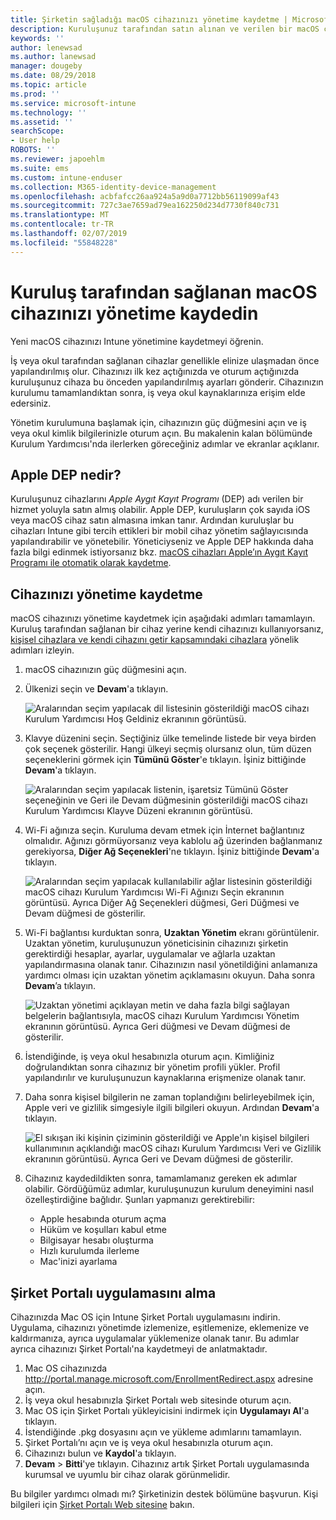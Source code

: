 ```yaml
---
title: Şirketin sağladığı macOS cihazınızı yönetime kaydetme | Microsoft Docs
description: Kuruluşunuz tarafından satın alınan ve verilen bir macOS cihazının Intune'a nasıl kaydedildiği açıklanır.
keywords: ''
author: lenewsad
ms.author: lanewsad
manager: dougeby
ms.date: 08/29/2018
ms.topic: article
ms.prod: ''
ms.service: microsoft-intune
ms.technology: ''
ms.assetid: ''
searchScope:
- User help
ROBOTS: ''
ms.reviewer: japoehlm
ms.suite: ems
ms.custom: intune-enduser
ms.collection: M365-identity-device-management
ms.openlocfilehash: acbfafcc26aa924a5a9d0a7712bb56119099af43
ms.sourcegitcommit: 727c3ae7659ad79ea162250d234d7730f840c731
ms.translationtype: MT
ms.contentlocale: tr-TR
ms.lasthandoff: 02/07/2019
ms.locfileid: "55848228"
---
```

# <a name="enroll-your-organization-provided-macos-device-in-management"></a>Kuruluş tarafından sağlanan macOS cihazınızı yönetime kaydedin

Yeni macOS cihazınızı Intune yönetimine kaydetmeyi öğrenin.  

İş veya okul tarafından sağlanan cihazlar genellikle elinize ulaşmadan önce yapılandırılmış olur. Cihazınızı ilk kez açtığınızda ve oturum açtığınızda kuruluşunuz cihaza bu önceden yapılandırılmış ayarları gönderir. Cihazınızın kurulumu tamamlandıktan sonra, iş veya okul kaynaklarınıza erişim elde edersiniz. 

Yönetim kurulumuna başlamak için, cihazınızın güç düğmesini açın ve iş veya okul kimlik bilgilerinizle oturum açın. Bu makalenin kalan bölümünde Kurulum Yardımcısı'nda ilerlerken göreceğiniz adımlar ve ekranlar açıklanır.   

## <a name="what-is-apple-dep"></a>Apple DEP nedir?
Kuruluşunuz cihazlarını *Apple Aygıt Kayıt Programı* (DEP) adı verilen bir hizmet yoluyla satın almış olabilir. Apple DEP, kuruluşların çok sayıda iOS veya macOS cihaz satın almasına imkan tanır. Ardından kuruluşlar bu cihazları Intune gibi tercih ettikleri bir mobil cihaz yönetim sağlayıcısında yapılandırabilir ve yönetebilir. Yöneticiyseniz ve Apple DEP hakkında daha fazla bilgi edinmek istiyorsanız bkz. [macOS cihazları Apple’ın Aygıt Kayıt Programı ile otomatik olarak kaydetme](https://docs.microsoft.com/intune/device-enrollment-program-enroll-macos).  

## <a name="get-your-device-managed"></a>Cihazınızı yönetime kaydetme 
macOS cihazınızı yönetime kaydetmek için aşağıdaki adımları tamamlayın. Kuruluş tarafından sağlanan bir cihaz yerine kendi cihazınızı kullanıyorsanız, [kişisel cihazlara ve kendi cihazını getir kapsamındaki cihazlara](enroll-your-device-in-intune-macos-cp.md) yönelik adımları izleyin.  

1. macOS cihazınızın güç düğmesini açın. 
2. Ülkenizi seçin ve **Devam**'a tıklayın.  

   ![Aralarından seçim yapılacak dil listesinin gösterildiği macOS cihazı Kurulum Yardımcısı Hoş Geldiniz ekranının görüntüsü.](./media/macos-dep-welcome-1808.png)   
3. Klavye düzenini seçin. Seçtiğiniz ülke temelinde listede bir veya birden çok seçenek gösterilir. Hangi ülkeyi seçmiş olursanız olun, tüm düzen seçeneklerini görmek için **Tümünü Göster**'e tıklayın. İşiniz bittiğinde **Devam**'a tıklayın.  

   ![Aralarından seçim yapılacak listenin, işaretsiz Tümünü Göster seçeneğinin ve Geri ile Devam düğmesinin gösterildiği macOS cihazı Kurulum Yardımcısı Klayve Düzeni ekranının görüntüsü.](./media/macos-dep-keyboard-1808.png)  
4. Wi-Fi ağınıza seçin. Kuruluma devam etmek için İnternet bağlantınız olmalıdır. Ağınızı görmüyorsanız veya kablolu ağ üzerinden bağlanmanız gerekiyorsa, **Diğer Ağ Seçenekleri**'ne tıklayın. İşiniz bittiğinde **Devam**'a tıklayın.  

   ![Aralarından seçim yapılacak kullanılabilir ağlar listesinin gösterildiği macOS cihazı Kurulum Yardımcısı Wi-Fi Ağınızı Seçin ekranının görüntüsü. Ayrıca Diğer Ağ Seçenekleri düğmesi, Geri Düğmesi ve Devam düğmesi de gösterilir.](./media/macos-dep-wifi-1808.png)  
5. Wi-Fi bağlantısı kurduktan sonra, **Uzaktan Yönetim** ekranı görüntülenir. Uzaktan yönetim, kuruluşunuzun yöneticisinin cihazınızı şirketin gerektirdiği hesaplar, ayarlar, uygulamalar ve ağlarla uzaktan yapılandırmasına olanak tanır. Cihazınızın nasıl yönetildiğini anlamanıza yardımcı olması için uzaktan yönetim açıklamasını okuyun. Daha sonra **Devam**’a tıklayın.  

   ![Uzaktan yönetimi açıklayan metin ve daha fazla bilgi sağlayan belgelerin bağlantısıyla, macOS cihazı Kurulum Yardımcısı Yönetim ekranının görüntüsü. Ayrıca Geri düğmesi ve Devam düğmesi de gösterilir.](./media/macos-dep-remote-management-1-1808.png)  
6. İstendiğinde, iş veya okul hesabınızla oturum açın. Kimliğiniz doğrulandıktan sonra cihazınız bir yönetim profili yükler. Profil yapılandırılır ve kuruluşunuzun kaynaklarına erişmenize olanak tanır.  
7. Daha sonra kişisel bilgilerin ne zaman toplandığını belirleyebilmek için, Apple veri ve gizlilik simgesiyle ilgili bilgileri okuyun. Ardından **Devam**'a tıklayın.  

   ![El sıkışan iki kişinin çiziminin gösterildiği ve Apple'ın kişisel bilgileri kullanımının açıklandığı macOS cihazı Kurulum Yardımcısı Veri ve Gizlilik ekranının görüntüsü. Ayrıca Geri ve Devam düğmesi de gösterilir.](./media/macos-dep-apple-data-privacy-1808.png)  
8. Cihazınız kaydedildikten sonra, tamamlamanız gereken ek adımlar olabilir. Gördüğümüz adımlar, kuruluşunuzun kurulum deneyimini nasıl özelleştirdiğine bağlıdır. Şunları yapmanızı gerektirebilir:
    * Apple hesabında oturum açma
    * Hüküm ve koşulları kabul etme
    * Bilgisayar hesabı oluşturma
    * Hızlı kurulumda ilerleme
    * Mac'inizi ayarlama  
## <a name="get-the-company-portal-app"></a>Şirket Portalı uygulamasını alma      
Cihazınızda Mac OS için Intune Şirket Portalı uygulamasını indirin. Uygulama, cihazınızı yönetimde izlemenize, eşitlemenize, eklemenize ve kaldırmanıza, ayrıca uygulamalar yüklemenize olanak tanır. Bu adımlar ayrıca cihazınızı Şirket Portalı'na kaydetmeyi de anlatmaktadır.  
1. Mac OS cihazınızda http://portal.manage.microsoft.com/EnrollmentRedirect.aspx adresine açın.
2. İş veya okul hesabınızla Şirket Portalı web sitesinde oturum açın. 
3. Mac OS için Şirket Portalı yükleyicisini indirmek için **Uygulamayı Al**'a tıklayın.
4. İstendiğinde .pkg dosyasını açın ve yükleme adımlarını tamamlayın.
4. Şirket Portalı’nı açın ve iş veya okul hesabınızla oturum açın.
5. Cihazınızı bulun ve **Kaydol**'a tıklayın.
6. **Devam** > **Bitti**'ye tıklayın. Cihazınız artık Şirket Portalı uygulamasında kurumsal ve uyumlu bir cihaz olarak görünmelidir.

Bu bilgiler yardımcı olmadı mı? Şirketinizin destek bölümüne başvurun. Kişi bilgileri için [Şirket Portalı Web sitesine](https://go.microsoft.com/fwlink/?linkid=2010980) bakın.
